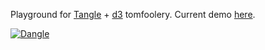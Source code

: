 Playground for [Tangle](http://worrydream.com/Tangle/) + [d3](http://mbostock.github.com/d3/) tomfoolery. Current demo [here](http://echen.github.com/dangle/).

[![Dangle](http://dl.dropbox.com/u/10506/blog/dangle/dangle.png)](http://echen.github.com/dangle/)